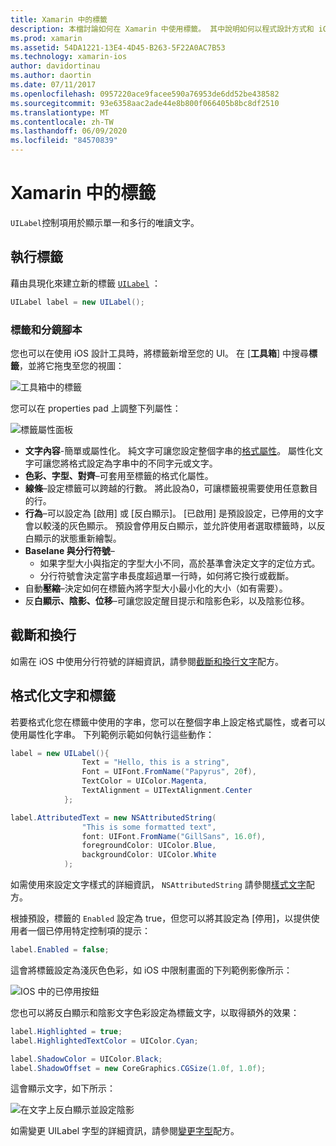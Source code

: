 ```yaml
---
title: Xamarin 中的標籤
description: 本檔討論如何在 Xamarin 中使用標籤。 其中說明如何以程式設計方式和 iOS 設計工具建立標籤。
ms.prod: xamarin
ms.assetid: 54DA1221-13E4-4D45-B263-5F22A0AC7B53
ms.technology: xamarin-ios
author: davidortinau
ms.author: daortin
ms.date: 07/11/2017
ms.openlocfilehash: 0957220ace9facee590a76953de6dd52be438582
ms.sourcegitcommit: 93e6358aac2ade44e8b800f066405b8bc8df2510
ms.translationtype: MT
ms.contentlocale: zh-TW
ms.lasthandoff: 06/09/2020
ms.locfileid: "84570839"
---
```

# <a name="labels-in-xamarinios"></a>Xamarin 中的標籤

`UILabel`控制項用於顯示單一和多行的唯讀文字。

## <a name="implementing-a-label"></a>執行標籤

藉由具現化來建立新的標籤 [`UILabel`](xref:UIKit.UILabel) ：

```csharp
UILabel label = new UILabel();
```

### <a name="labels-and-storyboards"></a>標籤和分鏡腳本

您也可以在使用 iOS 設計工具時，將標籤新增至您的 UI。 在 [**工具箱**] 中搜尋**標籤**，並將它拖曳至您的視圖：

![工具箱中的標籤](labels-images/image3.png)

您可以在 properties pad 上調整下列屬性：

![標籤屬性面板](labels-images/image2.png)

- **文字內容**-簡單或屬性化。 純文字可讓您設定整個字串的[格式屬性](#Formatting_Text_and_Label)。 屬性化文字可讓您將格式設定為字串中的不同字元或文字。
- **色彩、字型、對齊**–可套用至標籤的格式化屬性。
- **線條**–設定標籤可以跨越的行數。 將此設為0，可讓標籤視需要使用任意數目的行。
- **行為**–可以設定為 [啟用] 或 [反白顯示]。 [已啟用] 是預設設定，已停用的文字會以較淺的灰色顯示。 預設會停用反白顯示，並允許使用者選取標籤時，以反白顯示的狀態重新繪製。
- **Baselane 與分行符號**–
  - 如果字型大小與指定的字型大小不同，高於基準會決定文字的定位方式。
  - 分行符號會決定當字串長度超過單一行時，如何將它換行或截斷。
- 自動**壓縮**–決定如何在標籤內將字型大小最小化的大小（如有需要）。
- 反**白顯示、陰影、位移**–可讓您設定醒目提示和陰影色彩，以及陰影位移。

## <a name="truncating-and-wrapping"></a>截斷和換行

如需在 iOS 中使用分行符號的詳細資訊，請參閱[截斷和換行文字](https://github.com/xamarin/recipes/tree/master/Recipes/ios/standard_controls/labels/uilabel-truncate-wrap-text)配方。

<a name="Formatting_Text_and_Label"></a>

## <a name="formatting-text-and-label"></a>格式化文字和標籤

若要格式化您在標籤中使用的字串，您可以在整個字串上設定格式屬性，或者可以使用屬性化字串。 下列範例示範如何執行這些動作：

```csharp
label = new UILabel(){
                Text = "Hello, this is a string",
                Font = UIFont.FromName("Papyrus", 20f),
                TextColor = UIColor.Magenta,
                TextAlignment = UITextAlignment.Center
            };
```

```csharp
label.AttributedText = new NSAttributedString(
                "This is some formatted text",
                font: UIFont.FromName("GillSans", 16.0f),
                foregroundColor: UIColor.Blue,
                backgroundColor: UIColor.White
            );
```

如需使用來設定文字樣式的詳細資訊， `NSAttributedString` 請參閱[樣式文字](https://github.com/xamarin/recipes/tree/master/Recipes/ios/standard_controls/text_field/style_text)配方。

根據預設，標籤的 `Enabled` 設定為 true，但您可以將其設定為 [停用]，以提供使用者一個已停用特定控制項的提示：

```csharp
label.Enabled = false;
```

這會將標籤設定為淺灰色色彩，如 iOS 中限制畫面的下列範例影像所示：

![IOS 中的已停用按鈕](labels-images/image1.png)

您也可以將反白顯示和陰影文字色彩設定為標籤文字，以取得額外的效果：

```csharp
label.Highlighted = true;
label.HighlightedTextColor = UIColor.Cyan;

label.ShadowColor = UIColor.Black;
label.ShadowOffset = new CoreGraphics.CGSize(1.0f, 1.0f);
```

這會顯示文字，如下所示：

![在文字上反白顯示並設定陰影](labels-images/image4.png)

如需變更 UILabel 字型的詳細資訊，請參閱[變更字型](https://github.com/xamarin/recipes/tree/master/Recipes/ios/standard_controls/labels/change_the_font)配方。
